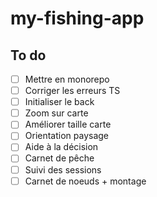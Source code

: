 # my-fishing-app

## To do

- [ ] Mettre en monorepo
- [ ] Corriger les erreurs TS
- [ ] Initialiser le back
- [ ] Zoom sur carte
- [ ] Améliorer taille carte
- [ ] Orientation paysage
- [ ] Aide à la décision
- [ ] Carnet de pêche
- [ ] Suivi des sessions
- [ ] Carnet de noeuds + montage
